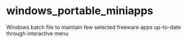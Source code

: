 # windows_portable_miniapps
Windows batch file to maintain few selected freeware apps up-to-date through interactive menu
